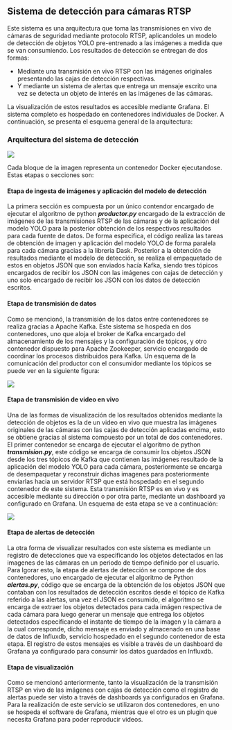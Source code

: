 ## Sistema de detección para cámaras RTSP


Este sistema es una arquitectura que toma las transmisiones en vivo de cámaras de seguridad mediante protocolo RTSP, aplicandoles un modelo de detección de objetos YOLO pre-entrenado a las imágenes a medida que se van consumiendo. Los resultados de detección se entregan de dos formas: 
- Mediante una transmisión en vivo RTSP con las imágenes originales presentando las cajas de detección respectivas.
- Y mediante un sistema de alertas que entrega un mensaje escrito una vez se detecta un objeto de interés en las imágenes de las cámaras.

La visualización de estos resultados es accesible mediante Grafana. El sistema completo es hospedado en contenedores individuales de Docker. A continuación, se presenta el esquema general de la arquitectura:

### Arquitectura del sistema de detección


![](images/esquema_general.jpg)

Cada bloque de la imagen representa un contenedor Docker ejecutandose. Estas etapas o secciones son:

#### Etapa de ingesta de imágenes y aplicación del modelo de detección


La primera sección es compuesta por un único contendor encargado de ejecutar el algoritmo de python ***productor.py*** encargado de la extracción de imágenes de las transmisiones RTSP  de las cámaras y de la aplicación del modelo YOLO para la posterior obtención de los respectivos resultados para cada fuente de datos. De forma especifica, el código realiza las tareas de obtención de imagen y aplicación del modelo YOLO de forma paralela para cada cámara gracias a la libreria Dask. 
Posterior a la obtención de resultados mediante el modelo de detección, se realiza el empaquetado de estos en objetos JSON que son enviados hacía Kafka, siendo tres tópicos encargados de recibir los JSON con las imágenes con cajas de detección y uno solo encargado de recibir los JSON con los datos de detección escritos.

#### Etapa de transmisión de datos


Como se mencionó, la transmisión de los datos entre contenedores se realiza gracias a Apache Kafka. Este sistema se hospeda en dos contenedores, uno que aloja el broker de Kafka encargado del almacenamiento de los mensajes y la configuración de tópicos, y otro contenedor dispuesto para Apache Zookeeper, servicio encargado de coordinar los procesos distribuidos para Kafka. Un esquema de la comunicación del productor con el consumidor mediante los tópicos se puede ver en la siguiente figura:

![](images/esquema_transmision.jpg)

#### Etapa de transmisión de video en vivo


Una de las formas de visualización de los resultados obtenidos mediante la detección de objetos es la de un video en vivo que muestra las imágenes originales de las cámaras con las cajas de detección aplicadas encima, esto se obtiene gracias al sistema compuesto por un total de dos contenedores. El primer contenedor se encarga de ejecutar el algoritmo de python ***transmision.py***, este código se encarga de consumir los objetos JSON desde los tres tópicos de Kafka que contienen las imágenes resultado de la aplicación del modelo YOLO para cada cámara, posteriormente se encarga de desempaquetar y reconstruir dichas imagenes para posteriormente enviarlas hacia un servidor RTSP que está hospedado en el segundo contenedor de este sistema. Esta transmisión RTSP es en vivo y es accesible mediante su dirección o por otra parte, mediante un dashboard ya configurado en Grafana. Un esquema de esta etapa se ve a continuación:

![](images/esquema_vivo.jpg)

#### Etapa de alertas de detección


La otra forma de visualizar resultados con este sistema es mediante un registro de detecciones que va especificando los objetos detectados en las imagenes de las cámaras en un periodo de tiempo definido por el usuario. Para lgorar esto, la etapa de alertas de detección se compone de dos contenedores, uno encargado de ejecutar el algoritmo de Python ***alertas.py***, código que se encarga de la obtención de los objetos JSON que contaban con los resultados de detección escritos desde el tópico de Kafka referido a las alertas, una vez el JSON es consumido, el algoritmo se encarga de extraer los objetos detectados para cada imágen respectiva de cada cámara para luego generar un mensaje que entrega los objetos detectados especificando el instante de tiempo de la imagen y la cámara a la cual corresponde, dicho mensaje es enviado y almacenado en una base de datos de Influxdb, servicio hospedado en el segundo contenedor de esta etapa. El  registro de estos mensajes es visible a través de un dashboard de Grafana ya configurado para consumir los datos guardados en Influxdb.

#### Etapa de visualización


Como se mencionó anteriormente, tanto la visualización de la transmisión RTSP en vivo de las imágenes con cajas de detección como el registro de alertas puede ser visto a través de dashboards ya configurados en Grafana. Para la realización de este servicio se utilizaron dos contenedores, en uno se hospeda el software de Grafana, mientras que el otro es un plugin que necesita Grafana para poder reproducir videos.



